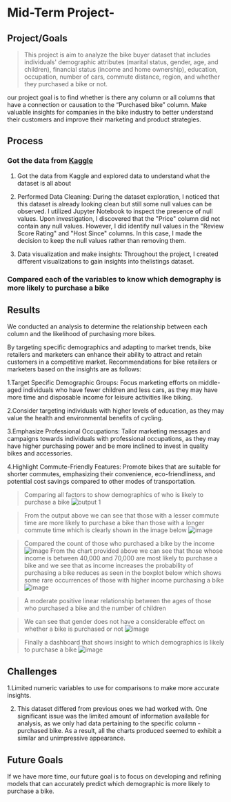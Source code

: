 # Mid-Term Project-

## Project/Goals
> This project is aim to analyze the bike buyer dataset that includes individuals' demographic attributes (marital status, gender, age, and children), financial status (income and home ownership), education, occupation, number of cars, commute distance, region, and whether they purchased a bike or not.

our project goal is to find whether is there any column or all columns that have a connection or causation to the “Purchased bike” column. Make valuable insights for companies in the bike industry to better understand their customers and improve their marketing and product strategies.


## Process
### Got the data from [Kaggle](https://www.kaggle.com/datasets/heeraldedhia/bike-buyers?select=bike_buyers.csv)


1. Got the data from Kaggle and explored data to understand what the dataset is all about

2. Performed Data Cleaning: During the dataset exploration, I noticed that this dataset is already looking clean but still some null values can be observed. I utilized Jupyter Notebook to inspect the presence of null values.  Upon investigation, I discovered that the "Price" column did not contain any null values. However, I did identify null values in the "Review Score Rating" and "Host Since" columns. In this case, I made the decision to keep the null values rather than removing them.

3.	Data visualization and make insights: Throughout the project, I created different visualizations to gain insights into thelistings dataset. 



### Compared each of the variables to know which demography is more likely to purchase a bike 

## Results

We conducted an analysis to determine the relationship between each column and the likelihood of purchasing more bikes.

By targeting specific demographics and adapting to market trends, bike retailers and marketers can enhance their ability to attract and retain customers in a competitive market. Recommendations for bike retailers or marketers based on the insights are as follows:

1.Target Specific Demographic Groups: Focus marketing efforts on middle-aged individuals who have fewer children and less cars, as they may have more time and disposable income for leisure activities like biking.

2.Consider targeting individuals with higher levels of education, as they may value the health and environmental benefits of cycling.

3.Emphasize Professional Occupations: Tailor marketing messages and campaigns towards individuals with professional occupations, as they may have higher purchasing power and be more inclined to invest in quality bikes and accessories.

4.Highlight Commute-Friendly Features: Promote bikes that are suitable for shorter commutes, emphasizing their convenience, eco-friendliness, and potential cost savings compared to other modes of transportation.




> Comparing all factors to show demographics of who is likely to purchase a bike
![output 1](https://github.com/Jagunmolu-dev/LIGHTHOUSELABS/assets/67484584/be4b8839-f7ac-4845-8ffe-9c852142b4ec)

> From the output above we can see that those with a lesser commute time are more likely to purchase a bike than those with a longer commute time which is clearly shown in the image below
![image](https://github.com/Jagunmolu-dev/LIGHTHOUSELABS/assets/67484584/b8cc23fc-9d03-425e-bac8-e6b1e4dd7212)

> Compared the count of those who purchased a bike by the income
![image](https://github.com/Jagunmolu-dev/LIGHTHOUSELABS/assets/67484584/a86677df-a9f1-4948-a578-9a2c67a9d843)
From the chart provided above we can see that those whose income is between 40,000 and 70,000 are most likely to purchase a bike and we see that as income increases the probability of purchasing a bike reduces as seen in the boxplot below which shows some rare occurrences of those with higher income purchasing a bike
![image](https://github.com/Jagunmolu-dev/LIGHTHOUSELABS/assets/67484584/f52b4028-31be-479f-98c6-c78040400b12)

> A moderate positive linear relationship between the ages of those who purchased a bike and the number of children

> We can see that gender does not have a considerable effect on whether a bike is purchased or not
![image](https://github.com/Jagunmolu-dev/LIGHTHOUSELABS/assets/67484584/27b0df93-1707-4f33-b66c-128a9d32e3bb)

> Finally a dashboard that shows insight to which demographics is likely to purchase a bike
![image](https://github.com/Jagunmolu-dev/LIGHTHOUSELABS/assets/67484584/90ce0f0b-9e3d-4b8e-a5b8-c42153e7ca14)


## Challenges 
1.Limited numeric variables to use for comparisons to make more accurate insights.

2. This dataset differed from previous ones we had worked with. One significant issue was the limited amount of information available for analysis, as we only had data pertaining to the specific column - purchased bike. As a result, all the charts produced seemed to exhibit a similar and unimpressive appearance.


## Future Goals
If we have more time, our future goal is to focus on developing and refining models that can accurately predict which demographic is more likely to purchase a bike. 
